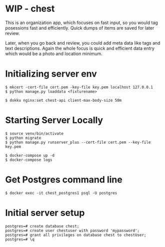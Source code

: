 # WIP - chest

This is an organization app, which focuses on fast input, so you would tag
posessions fast and efficiently. Quick dumps of items are saved for later review.

Later, when you go back and review, you could add meta data like tags and text
descriptions. Again the whole focus is quick and efficient data entry which would
be a photo and location minimum.

# Initializing server env

    $ mkcert -cert-file cert.pem -key-file key.pem localhost 127.0.0.1
    $ python manage.py loaddata <fixturename>

    $ dokku nginx:set chest-api client-max-body-size 50m

# Starting Server Locally

    $ source venv/bin/activate
    $ python migrate
    $ python manage.py runserver_plus --cert-file cert.pem --key-file key.pem

    $ docker-compose up -d
    $ docker-compose logs

# Get Postgres command line

    $ docker exec -it chest_postgres1 psql -U postgres

# Initial server setup

    postgres=# create database chest;
    postgres=# create user chestuser with password 'mypassword';
    postgres=# grant all privileges on database chest to chestUser;
    postgres=# \q

